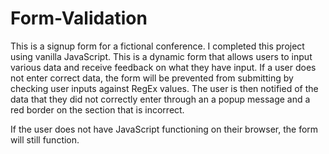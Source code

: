 # Form-Validation
This is a signup form for a fictional conference. I completed this project using vanilla JavaScript. This is a dynamic form that allows users to input various data and receive feedback on what they have input. If a user does not enter correct data, the form will be prevented from submitting by checking user inputs against RegEx values. The user is then notified of the data that they did not correctly enter through an a popup message and a red border on the section that is incorrect. 

If the user does not have JavaScript functioning on their browser, the form will still function. 
